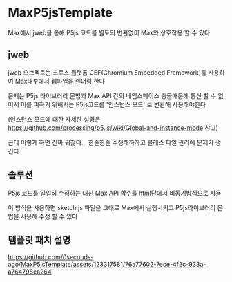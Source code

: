 # MaxP5jsTemplate

Max에서 jweb을 통해 P5js 코드를 별도의 변환없이 Max와 상호작용 할 수 있다

## jweb

jweb 오브젝트는 크로스 플랫폼 CEF(Chromium Embedded Framework)를 사용하여 Max내부에서 웹파일을 렌더링 한다

문제는 P5js 라이브러리 문법과 Max API 간의 네임스페이스 충돌때문에 통신 할 수 없어서
이를 피하기 위해서는 P5js코드를 '인스턴스 모드' 로 변환해 사용해야한다

(인스턴스 모드에 대한 자세한 설명은 https://github.com/processing/p5.js/wiki/Global-and-instance-mode 참고)

근데 이렇게 하면 진짜 귀찮다... 
한줄한줄 수정해하하고 클래스 파일 관리에 문제가 생긴다

## 솔루션

P5js 코드를 일일히 수정하는 대신 Max API 함수를 html단에서 비동기방식으로 사용

이 방식을 사용하면 sketch.js 파일을 그대로 Max에서 실행시키고 P5js라이브러리 문법을 사용해 수정 할 수 있다

## 템플릿 패치 설명

https://github.com/0seconds-ago/MaxP5jsTemplate/assets/123317581/76a77602-7ece-4f2c-933a-a764798ea264

